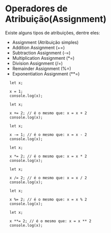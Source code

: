 # Operadores de Atribuição(Assignment)

Existe alguns tipos de atribuições, dentre eles:

* Assignment (Atribuição simples)
* Addition Assignment (+=)
* Subtraction Assignment (-=)
* Multiplication Assignment (*=)
* Division Assignment (/=)
* Remainder Assignment (%=)
* Exponentiation Assignment (**=)

```JS
  let x;

  x = 1;
  console.log(x);

```

```JS
  let x;

  x += 2; // é o mesmo que: x = x + 2
  console.log(x);
```

```JS
  let x;

  x -= 1; // é o mesmo que: x = x - 2
  console.log(x);
```

```JS
  let x;

  x *= 2; // é o mesmo que: x = x * 2
  console.log(x);
```

```JS
  let x;

  x /= 2; // é o mesmo que: x = x / 2
  console.log(x);
```

```JS
  let x;

  x %= 2; // é o mesmo que: x = x % 2
  console.log(x);
```

```JS
  let x;

  x **= 2; // é o mesmo que: x = x ** 2
  console.log(x);
```
